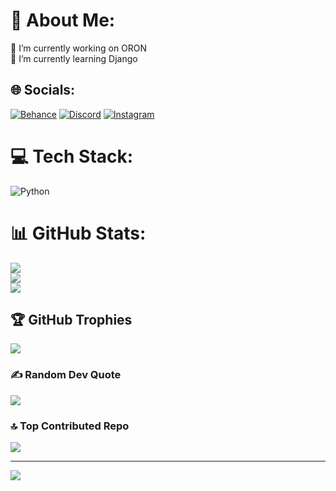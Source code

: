 # 💫 About Me:
🔭 I’m currently working on ORON<br>🌱 I’m currently learning Django


## 🌐 Socials:
[![Behance](https://img.shields.io/badge/Behance-1769ff?logo=behance&logoColor=white)](https://behance.net/Danim) [![Discord](https://img.shields.io/badge/Discord-%237289DA.svg?logo=discord&logoColor=white)](https://discord.gg/https://discord.gg/KKXtagvn) [![Instagram](https://img.shields.io/badge/Instagram-%23E4405F.svg?logo=Instagram&logoColor=white)](https://instagram.com/danim_gm) 

# 💻 Tech Stack:
![Python](https://img.shields.io/badge/python-3670A0?style=plastic&logo=python&logoColor=ffdd54)
# 📊 GitHub Stats:
![](https://github-readme-stats.vercel.app/api?username=Danim39&theme=neon&hide_border=false&include_all_commits=false&count_private=false)<br/>
![](https://github-readme-streak-stats.herokuapp.com/?user=Danim39&theme=neon&hide_border=false)<br/>
![](https://github-readme-stats.vercel.app/api/top-langs/?username=Danim39&theme=neon&hide_border=false&include_all_commits=false&count_private=false&layout=compact)

## 🏆 GitHub Trophies
![](https://github-profile-trophy.vercel.app/?username=Danim39&theme=radical&no-frame=false&no-bg=true&margin-w=4)

### ✍️ Random Dev Quote
![](https://quotes-github-readme.vercel.app/api?type=horizontal&theme=radical)

### 🔝 Top Contributed Repo
![](https://github-contributor-stats.vercel.app/api?username=Danim39&limit=5&theme=neon&combine_all_yearly_contributions=true)

---
[![](https://visitcount.itsvg.in/api?id=Danim39&icon=9&color=0)](https://visitcount.itsvg.in)

<!-- Proudly created with GPRM ( https://gprm.itsvg.in ) -->
